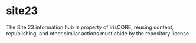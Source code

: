 # site23

The Site 23 information hub is property of irisCORE, reusing content, republishing, and other similar actions must abide by the repository license.
